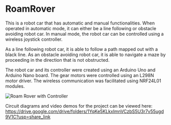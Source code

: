 # RoamRover

This is a robot car that has automatic and manual functionalities. When operated in automatic mode, it can either be a line following or obstacle avoiding robot car. In manual mode, the robot car can be controlled using a wireless joystick controller.

As a line following robot car, it is able to follow a path mapped out with a black line.
As an obstacle avoiding robot car, it is able to navigate a maze by proceeding in the direction that is not obstructed.

The robot car and its controller were created using an Arduino Uno and Arduino Nano board.
The gear motors were controlled using an L298N motor driver.
The wireless communication was facilitated using NRF24L01 modules. 

![Roam Rover with Controller](/RoamRoverWithController.heic)

Circuit diagrams and video demos for the project can be viewed here: 
https://drive.google.com/drive/folders/1YqKe5KLkxImnVCzbS5U3r7v55ugd9V1C?usp=share_link
